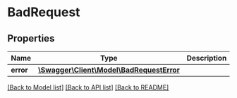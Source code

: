 # BadRequest

## Properties
Name | Type | Description | Notes
------------ | ------------- | ------------- | -------------
**error** | [**\Swagger\Client\Model\BadRequestError**](BadRequestError.md) |  | [optional] 

[[Back to Model list]](../../README.md#documentation-for-models) [[Back to API list]](../../README.md#documentation-for-api-endpoints) [[Back to README]](../../README.md)

